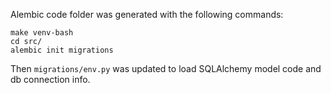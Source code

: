 Alembic code folder was generated with the following commands:

```
make venv-bash
cd src/
alembic init migrations
```

Then `migrations/env.py` was updated to load SQLAlchemy model code and db connection info.

